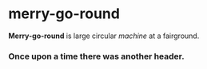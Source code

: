 # merry-go-round
**Merry-go-round** is large circular *machine* at a fairground.
### Once upon a time there was another header.

